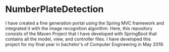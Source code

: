 # NumberPlateDetection
I have created a fine generation portal using the Spring MVC framework and integrated it with the image recognition algorithm. Here, this repository consists of the Maven Project that I have developed with SpringBoot that contains all the model, view, and controller files. 
I have developed this project for my final year in bachelor's of Computer Engineering in May 2019.
